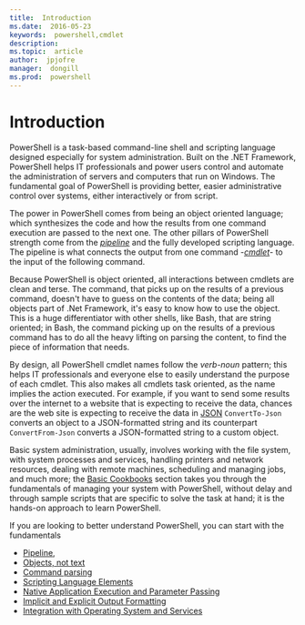 ```yaml
---
title:  Introduction
ms.date:  2016-05-23
keywords:  powershell,cmdlet
description:  
ms.topic:  article
author:  jpjofre
manager:  dongill
ms.prod:  powershell
---
```


# Introduction

PowerShell is a task-based command-line shell and scripting language designed especially for system administration. Built on the .NET Framework, PowerShell helps IT professionals and power users control and automate the administration of servers and computers that run on Windows. The fundamental goal of PowerShell is providing better, easier administrative control over systems, either interactively or from script.

The power in PowerShell comes from being an object oriented language; which synthesizes the code and how the results from one command execution are passed to the next one. The other pillars of PowerShell strength come from the *[pipeline](../../Windows-PowerShell-Glossary.md#pipeline)* and the fully developed scripting language. The pipeline is what connects the output from one command -*[cmdlet](../../Windows-PowerShell-Glossary.md#cmdlet)*- to the input of the following command.

Because PowerShell is object oriented, all interactions between cmdlets are clean and terse. The command, that picks up on the results of a previous command, doesn't have to guess on the contents of the data; being all objects part of .Net Framework, it's easy to know how to use the object. This is a huge differentiator with other shells, like Bash, that are string oriented; in Bash, the command picking up on the results of a previous command has to do all the heavy lifting on parsing the content, to find the piece of information that needs.

By design, all PowerShell cmdlet names follow the *verb-noun* pattern; this helps IT professionals and everyone else to easily understand the purpose of each cmdlet. This also makes all cmdlets task oriented, as the name implies the action executed. For example, if you want to send some results over the internet to a website that is expecting to receive the data, chances are the web site is expecting to receive the data in [JSON](http://www.json.org/)   `ConvertTo-Json` converts an object to a JSON-formatted string and its counterpart `ConvertFrom-Json` converts a JSON-formatted string to a custom object.

Basic system administration, usually, involves working with the file system, with system processes and services, handling printers and network resources, dealing with remote machines, scheduling and managing jobs, and much more; the [Basic Cookbooks](../basic-cookbooks.md) section takes you through the fundamentals of managing your system with PowerShell, without delay and through sample scripts that are specific to solve the task at hand; it is the hands-on approach to learn PowerShell.

If you are looking to better understand PowerShell, you can start with the fundamentals
-  [Pipeline](pipeline.md),
-  [Objects, not text](objects-not-text.md)
-  [Command parsing](command-parsing.md)
-  [Scripting Language Elements](scripting-language-elements.md)
-  [Native Application Execution and Parameter Passing](native-application-execution-and-parameter-passing.md)
-  [Implicit and Explicit Output Formatting](implicit-and-explicit-output-formatting.md)
-  [Integration with Operating System and Services](integration-with-operating-system-and-services.md)
